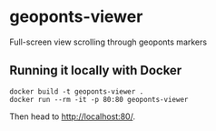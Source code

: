 # geoponts-viewer

Full-screen view scrolling through geoponts markers

## Running it locally with Docker

    docker build -t geoponts-viewer .
    docker run --rm -it -p 80:80 geoponts-viewer

Then head to [http://localhost:80/](http://localhost:80/).
